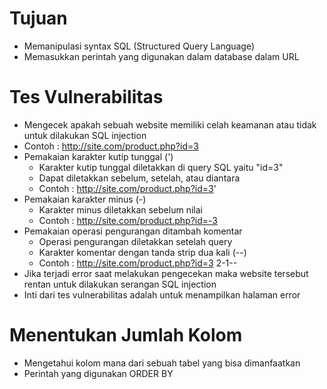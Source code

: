 # Tujuan

- Memanipulasi syntax SQL (Structured Query Language)
- Memasukkan perintah yang digunakan dalam database dalam URL

# Tes Vulnerabilitas

- Mengecek apakah sebuah website memiliki celah keamanan atau tidak untuk dilakukan SQL injection
- Contoh : http://site.com/product.php?id=3
- Pemakaian karakter kutip tunggal (')
  - Karakter kutip tunggal diletakkan di query SQL yaitu "id=3"
  - Dapat diletakkan sebelum, setelah, atau diantara
  - Contoh : http://site.com/product.php?id=3'
- Pemakaian karakter minus (-)
  - Karakter minus diletakkan sebelum nilai
  - Contoh : http://site.com/product.php?id=-3
- Pemakaian operasi pengurangan ditambah komentar
  - Operasi pengurangan diletakkan setelah query
  - Karakter komentar dengan tanda strip dua kali (--)
  - Contoh : http://site.com/product.php?id=3 2-1--
- Jika terjadi error saat melakukan pengecekan maka website tersebut rentan untuk dilakukan serangan SQL injection
- Inti dari tes vulnerabilitas adalah untuk menampilkan halaman error

# Menentukan Jumlah Kolom

- Mengetahui kolom mana dari sebuah tabel yang bisa dimanfaatkan
- Perintah yang digunakan ORDER BY
